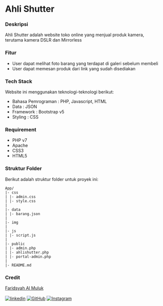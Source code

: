 # Ahli Shutter

### Deskripsi

Ahli Shutter adalah website toko online yang menjual produk kamera, terutama kamera DSLR dan Mirrorless

### Fitur

- User dapat melihat foto barang yang terdapat di galeri sebelum membeli
- User dapat memesan produk dari link yang sudah disediakan

### Tech Stack

Website ini menggunakan teknologi-teknologi berikut:

- Bahasa Pemrograman : PHP, Javascript, HTML
- Data : JSON
- Framework : Bootstrap v5
- Styling : CSS

### Requirement

- PHP v7
- Apache
- CSS3
- HTML5

### Struktur Folder

Berikut adalah struktur folder untuk proyek ini:

```
App/
|- css
| |- admin.css
| |- style.css
| 
|- data
| |- barang.json
|
|- img
|
|- js
| |- script.js
| 
|- public
| |- admin.php
| |- ahlishutter.php
| |- portal-admin.php
|
|- README.md
```

### Credit

[Faridsyah Al Muluk](https://www.instagram.com/foryd_) <br><br>
[![linkedin](https://img.shields.io/badge/linkedin-0A66C2?style=for-the-badge&logo=linkedin&logoColor=white)](https://www.linkedin.com/in/foryd18)
[![GitHub](https://img.shields.io/badge/GitHub-100000?style=for-the-badge&logo=github&logoColor=white)](https://github.com/faridsyah18)
[![Instagram](https://img.shields.io/badge/Instagram-E4405F?style=for-the-badge&logo=instagram&logoColor=white)](https://www.instagram.com/foryd_)
